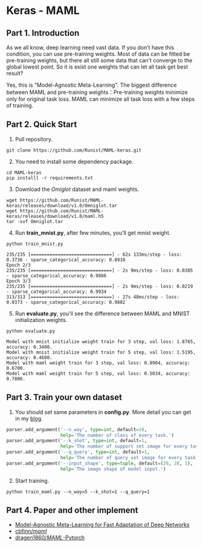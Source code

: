 # Keras  - MAML

## Part 1. Introduction

As we all know, deep learning need vast data. If you don't have this condition, you can use pre-training weights. Most of data can be fitted be pre-training weights,  but there all still some data that can't converge to the global lowest point. So it is exist one weights that can let all task get best result?

Yes, this is "Model-Agnostic Meta-Learning". The biggest difference between MAML and pre-training weights：Pre-training weights minimize only for original task loss. MAML can minimize all task loss with a few steps of training.

## Part 2. Quick  Start

1. Pull repository.

```shell
git clone https://github.com/Runist/MAML-keras.git
```

2. You need to install some dependency package.

```shell
cd MAML-keras
pip installl -r requirements.txt
```

3. Download the *Omiglot* dataset and maml weights.

```shell
wget https://github.com/Runist/MAML-keras/releases/download/v1.0/Omniglot.tar
wget https://github.com/Runist/MAML-keras/releases/download/v1.0/maml.h5
tar -xvf Omniglot.tar
```

4. Run **train_mnist.py**, after few minutes, you'll get mnist weight.

```shell
python train_mnist.py
```

```
235/235 [==============================] - 62s 133ms/step - loss: 0.3736 - sparse_categorical_accuracy: 0.8918
Epoch 2/3
235/235 [==============================] - 2s 9ms/step - loss: 0.0385 - sparse_categorical_accuracy: 0.9886
Epoch 3/3
235/235 [==============================] - 2s 9ms/step - loss: 0.0219 - sparse_categorical_accuracy: 0.9934
313/313 [==============================] - 27s 48ms/step - loss: 0.0373 - sparse_categorical_accuracy: 0.9882
```

5. Run **evaluate.py**, you'll see the difference between MAML and MNIST initialization weights.

```shell
python evaluate.py
```

```
Model with mnist initialize weight train for 3 step, val loss: 1.8765, accuracy: 0.3400.
Model with mnist initialize weight train for 5 step, val loss: 1.5195, accuracy: 0.4600.
Model with maml weight train for 3 step, val loss: 0.8904, accuracy: 0.6700.
Model with maml weight train for 5 step, val loss: 0.5034, accuracy: 0.7800.
```

## Part 3. Train your own dataset
1. You should set same parameters in **config.py**. More detail you can get in my [blog](https://blog.csdn.net/weixin_42392454/article/details/109891791?spm=1001.2014.3001.5501).

```python
parser.add_argument('--n_way', type=int, default=10,
                    help='The number of class of every task.')
parser.add_argument('--k_shot', type=int, default=1,
                    help='The number of support set image for every task.')
parser.add_argument('--q_query', type=int, default=1,
                    help='The number of query set image for every task.')
parser.add_argument('--input_shape', type=tuple, default=(28, 28, 1),
                    help='The image shape of model input.')
```

2. Start training.

```shell
python train_maml.py --n_way=5 --k_shot=1 --q_query=1
```

## Part 4. Paper and other implement

- [Model-Agnostic Meta-Learning for Fast Adaptation of Deep Networks](https://arxiv.org/pdf/1703.03400.pdf)
- [cbfinn/*maml*](https://github.com/cbfinn/maml)
- [dragen1860/*MAML*-Pytorch](https://github.com/dragen1860/MAML-Pytorch)
